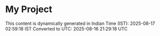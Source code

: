# My Project

This content is dynamically generated in Indian Time (IST): 2025-08-17 02:59:18 IST
Converted to UTC: 2025-08-16 21:29:18 UTC
